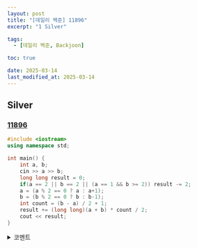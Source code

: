 ```yaml
---
layout: post
title: "[데일리 백준] 11896"
excerpt: "1 Silver"

tags:
  - [데일리 백준, Backjoon]

toc: true

date: 2025-03-14
last_modified_at: 2025-03-14
---
```

## Silver
### [11896][def]

```c++
#include <iostream>
using namespace std;

int main() {
    int a, b;
    cin >> a >> b;
    long long result = 0;
    if(a == 2 || b == 2 || (a == 1 && b >= 2)) result -= 2;
    a = (a % 2 == 0 ? a : a+1);
    b = (b % 2 == 0 ? b : b-1);
    int count = (b - a) / 2 + 1;
    result += (long long)(a + b) * count / 2;
    cout << result;
}
```

<details>
<summary>코멘트</summary>
<div markdown="1">

- 기하학 (날먹)

- 두 수 사이의 모든 짝수의 합 (2 제외)

</div>
</details>

[def]: https://www.acmicpc.net/problem/11896